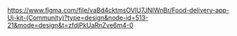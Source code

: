 https://www.figma.com/file/vaBd4cktmsOVlU7JNIWnBr/Food-delivery-app-Ui-kit-(Community)?type=design&node-id=513-21&mode=design&t=zfdjPkUaRnZve6m4-0
